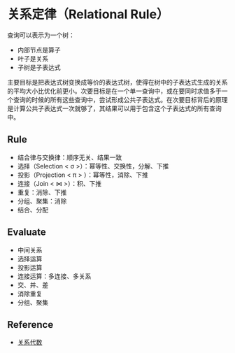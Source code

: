 # 关系定律（Relational Rule）

查询可以表示为一个树：

- 内部节点是算子
- 叶子是关系
- 子树是子表达式

主要目标是把表达式树变换成等价的表达式树，使得在树中的子表达式生成的关系的平均大小比优化前更小。次要目标是在一个单一查询中，或在要同时求值多于一个查询的时候的所有这些查询中，尝试形成公共子表达式。在次要目标背后的原理是计算公共子表达式一次就够了，其结果可以用于包含这个子表达式的所有查询中。

## Rule

- 结合律与交换律：顺序无关、结果一致
- 选择（Selection < σ >）：幂等性、交换性，分解、下推
- 投影（Projection < π > ）：幂等性，消除、下推
- 连接（Join < ⋈ >）：积、下推
- 重复：消除、下推
- 分组、聚集：消除
- 结合、分配

## Evaluate

- 中间关系
- 选择运算
- 投影运算
- 连接运算：多连接、多关系
- 交、并、差
- 消除重复
- 分组、聚集

## Reference

- [关系代数](https://zh.wikipedia.org/wiki/关系代数_(数据库))